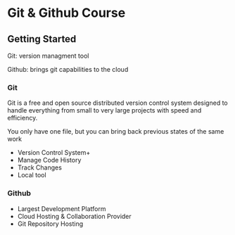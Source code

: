 # Git & Github Course

## Getting Started

Git: version managment tool

Github: brings git capabilities to the cloud

### Git 

Git is a free and open source distributed version control system designed to handle everything from small to very large projects with speed and efficiency.

You only have one file, but you can bring back previous states of the same work

 - Version Control System+
 - Manage Code History
 - Track Changes
 - Local tool

### Github

 - Largest Development Platform
 - Cloud Hosting & Collaboration Provider
 - Git Repository Hosting

<!--stackedit_data:
eyJoaXN0b3J5IjpbOTg3ODExNTI1LDQxODMzNjQ5NSwtMzIyNz
MyMzYzLDExMzQ5MjU3MTEsMTk1NzA5OTM5NSwtMjA4ODc0NjYx
Ml19
-->